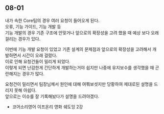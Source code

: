 ## 08-01

내가 속한 Core팀의 경우 여러 요청이 들어오게 된다.  
오류, 기능 가이드, 기능 개발 등  
기능 개발의 경우 기존 구조에 안맞거나 앞으로의 확장성을 고려 했을 때 예상 보다 오래 걸리는 경우가 있다.

이번에 기능 개발 요청이 있었고 기존 설계의 문제점과 앞으로의 확장성을 고려해서 개발하면서 시간이 오래 걸렸다.  
이로 인해 요청건들이 밀리게 되었다.  
이렇게 되면 난감한게 간단하게 개발하는거야 쉽지만 나중에 유지보수를 생각했을 때 곤란해지는 경우가 많다.

요청건이 밀리면서 팀장님께서 원인에 대해 여쭤보셧지만 당황하여 제대로된 설명을 드리지 못해 아쉽다.  
앞으로는 이슈를 잘 기록해놨다가 설명을 드려야겠다.

- 코어소리영어 이프온리 영화 쉐도잉 2강
